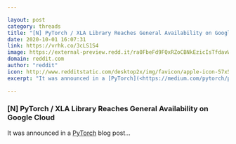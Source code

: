 ```yaml
---

layout: post
category: threads
title: "[N] PyTorch / XLA Library Reaches General Availability on Google Cloud"
date: 2020-10-01 16:07:31
link: https://vrhk.co/3cLS1S4
image: https://external-preview.redd.it/ra0FbeFd9FQxRZoCBNkEzicIsTfdavWHGmcFcHC3pXc.jpg?width=1011&height=529.319371728&auto=webp&crop=1011:529.319371728,smart&s=8d21111d1ad18201bba23f260c562e57ea500346
domain: reddit.com
author: "reddit"
icon: http://www.redditstatic.com/desktop2x/img/favicon/apple-icon-57x57.png
excerpt: "It was announced in a [PyTorch](<https://medium.com/pytorch/pytorch-xla-is-now-generally-available-on-google-cloud-tpus-f9267f437832>) blog post..."

---
```


### [N] PyTorch / XLA Library Reaches General Availability on Google Cloud

It was announced in a [PyTorch](<https://medium.com/pytorch/pytorch-xla-is-now-generally-available-on-google-cloud-tpus-f9267f437832>) blog post...
